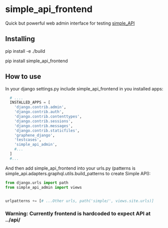 simple_api_frontend
==============================

Quick but powerful web admin interface for testing [simple_API](https://github.com/karlosss/simple_api)

Installing
----------

  pip install -e ./build

  pip install simple_api_frontend
  
How to use
----------
In your django settings.py include simple_api_frontend in you installed apps:

```python
  # ....
  INSTALLED_APPS = [
    'django.contrib.admin',
    'django.contrib.auth',
    'django.contrib.contenttypes',
    'django.contrib.sessions',
    'django.contrib.messages',
    'django.contrib.staticfiles',
    'graphene_django',
    'testcases',
    'simple_api_admin',
    #...
  ]
  #...
```


And then add simple_api_frontend into your urls.py (patterns is simple_api.adapters.graphql.utils.build_patterns to create Simple API):

```python
from django.urls import path
from simple_api_admin import views


urlpatterns += [# ...Other urls, path('simple/', views.site.urls)]
```

### Warning: Currently frontend is hardcoded to expect API at ../api/
